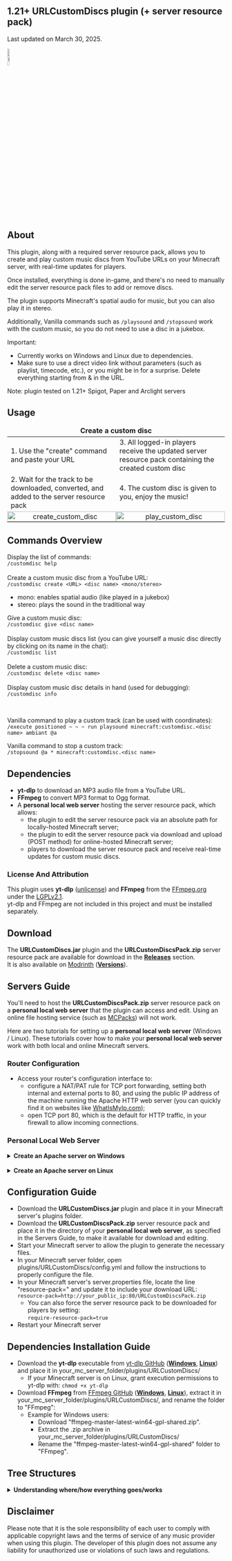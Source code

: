 ## 1.21+ URLCustomDiscs plugin (+ server resource pack)
Last updated on March 30, 2025.

<img src="https://github.com/TheoDgb/URLCustomDiscs/blob/main/media/URLCustomDiscs_icon.png?raw=true" alt="URLCustomDiscs Icon" style="width: 10%;">

## About
This plugin, along with a required server resource pack, allows you to create and play custom music discs from YouTube URLs on your Minecraft server, with real-time updates for players.

Once installed, everything is done in-game, and there's no need to manually edit the server resource pack files to add or remove discs.

The plugin supports Minecraft's spatial audio for music, but you can also play it in stereo.

Additionally, Vanilla commands such as `/playsound` and `/stopsound` work with the custom music, so you do not need to use a disc in a jukebox.

Important:
- Currently works on Windows and Linux due to dependencies.
- Make sure to use a direct video link without parameters (such as playlist, timecode, etc.), or you might be in for a surprise. Delete everything starting from & in the URL.

Note: plugin tested on 1.21+ Spigot, Paper and Arclight servers

## Usage
<table>
  <thead>
    <tr>
      <td colspan="2" style="text-align: center;"><strong>Create a custom disc</strong></td>
    </tr>
  </thead>
  <tbody>
    <tr>
      <td style="width: 50%;">1. Use the "create" command and paste your URL</td>
      <td style="width: 50%;">3. All logged-in players receive the updated server resource pack containing the created custom disc</td>
    </tr>
    <tr>
      <td style="width: 50%;">2. Wait for the track to be downloaded, converted, and added to the server resource pack</td>
      <td style="width: 50%;">4. The custom disc is given to you, enjoy the music!</td>
    </tr>
    <tr>
      <td style="width: 50%; padding: 0; margin: 0; text-align: center; vertical-align: middle;"><img src="/media/create_custom_disc.gif?raw=true" alt="create_custom_disc" style="width: 100%; height: 100%; object-fit: contain; display: block;"></td>
      <td style="width: 50%; padding: 0; margin: 0; text-align: center; vertical-align: middle;"><img src="/media/play_custom_disc.gif?raw=true" alt="play_custom_disc" style="width: 100%; height: 100%; object-fit: contain; display: block;"></td>
    </tr>
  </tbody>
</table>

## Commands Overview
Display the list of commands:<br>
`/customdisc help`<br><br>
Create a custom music disc from a YouTube URL:<br>
`/customdisc create <URL> <disc name> <mono/stereo>`
- mono: enables spatial audio (like played in a jukebox)
- stereo: plays the sound in the traditional way

Give a custom music disc:<br>
`/customdisc give <disc name>`<br><br>
Display custom music discs list (you can give yourself a music disc directly by clicking on its name in the chat):<br>
`/customdisc list`<br><br>
Delete a custom music disc:<br>
`/customdisc delete <disc name>`<br><br>
Display custom music disc details in hand (used for debugging):<br>
`/customdisc info`

<br>

Vanilla command to play a custom track (can be used with coordinates):<br>
`/execute positioned ~ ~ ~ run playsound minecraft:customdisc.<disc name> ambiant @a`

Vanilla command to stop a custom track:<br>
`/stopsound @a * minecraft:customdisc.<disc name>`

## Dependencies
- **yt-dlp** to download an MP3 audio file from a YouTube URL.
- **FFmpeg** to convert MP3 format to Ogg format.
- A **personal local web server** hosting the server resource pack, which allows:
  - the plugin to edit the server resource pack via an absolute path for locally-hosted Minecraft server;
  - the plugin to edit the server resource pack via download and upload (POST method) for online-hosted Minecraft server;
  - players to download the server resource pack and receive real-time updates for custom music discs.

### License And Attribution
This plugin uses **yt-dlp** ([unlicense](https://github.com/yt-dlp/yt-dlp/blob/master/LICENSE)) and **FFmpeg** from the [FFmpeg.org](http://ffmpeg.org/) under the [LGPLv2.1](https://www.gnu.org/licenses/lgpl-2.1.html).<br>
yt-dlp and FFmpeg are not included in this project and must be installed separately.

## Download
The **URLCustomDiscs.jar** plugin and the **URLCustomDiscsPack.zip** server resource pack are available for download in the [**Releases**](https://github.com/TheoDgb/URLCustomDiscs/releases) section. <br>
It is also available on [Modrinth](https://modrinth.com/plugin/url-custom-discs) ([**Versions**](https://modrinth.com/plugin/url-custom-discs/versions)).

## Servers Guide
You'll need to host the **URLCustomDiscsPack.zip** server resource pack on a **personal local web server** that the plugin can access and edit. Using an online file hosting service (such as [MCPacks](https://mc-packs.net/)) will not work.

Here are two tutorials for setting up a **personal local web server** (Windows / Linux). These tutorials cover how to make your **personal local web server** work with both local and online Minecraft servers.

### Router Configuration
- Access your router's configuration interface to:
  - configure a NAT/PAT rule for TCP port forwarding, setting both internal and external ports to 80, and using the public IP address of the machine running the Apache HTTP web server (you can quickly find it on websites like [WhatIsMyIp.com](https://www.whatismyip.com/));
  - open TCP port 80, which is the default for HTTP traffic, in your firewall to allow incoming connections.

### Personal Local Web Server
<details>
<summary><b>Create an Apache server on Windows</b></summary>

- Download Apache from [Apache Lounge](https://www.apachelounge.com/download/) (httpd-version.zip).
- Follow the ReadMe.txt instructions to set up your localhost Apache server.
  - If you are using a port other than 80, modify the "Listen 80" line to "Listen your_port" in Apache24/conf/httpd.conf.
- Download the URLCustomDiscsPack.zip server resource pack and place it in C:/Apache24/htdocs/
- In C:/Apache24/, create a .htaccess file with the following content:
```
<Files "URLCustomDiscsPack.zip">
	ForceType application/octet-stream
	Header set Content-Disposition "attachment; filename=URLCustomDiscsPack.zip"
</Files>
```
- Restart Apache, then try to download the server resource pack with this URL: <br>
  [http://your_public_ip:80/URLCustomDiscsPack.zip]()

Your **personal local web server** now works with a locally-hosted Minecraft server.
<details>
<summary><b>Extra steps for an online-hosted Minecraft server (Apache server on Windows)</b></summary>

- Download PHP ([Thread Safe version zip](https://windows.php.net/downloads/releases/php-8.4.5-Win32-vs17-x64.zip)) from [php.net](https://windows.php.net/download/).
- Extract all the files from the zip archive to C:/php/
- In C:/php/, duplicate php.ini-development and rename the copy to "php.ini".
  - This is the configuration files for PHP, where you can set file size limits, execution times, and more.
- In php.ini, change the values of the following lines to your desired limits:
  - For reference: If you plan to upload 50 music files of approximately 3 minutes (around 150MB), you should set the values between 200MB-300MB to be on the safe side. Keep in mind that the more music files you add, the longer the upload process will take.
    - upload_max_filesize: This defines the maximum size of files that can be uploaded. <br>
      `upload_max_filesize = 300M`
    - post_max_size: This value defines the maximum size for a POST request (it must be at least equal to upload_max_filesize). <br>
      `post_max_size = 300M`
    - max_execution_time: This determines how long a PHP script can run before it is terminated. We increase it to 300 seconds (5 minutes) to allow more time for large uploads. <br>
      `max_execution_time = 300`
    - max_input_time: This defines the maximum time a script can spend receiving data. We set this to 300 seconds to accommodate large file uploads. <br>
      `max_input_time = 300`
- Open C:/Apache24/conf/httpd.conf
  - Locate the "LoadModule" lines and add the following line to load PHP: <br>
    `LoadModule php_module "C:/php/php8apache2_4.dll"`
    - Verify that the version "php8apache2_4.dll" corresponds to the one you downloaded and extracted.
  - Below this line, add the following line to specify the location of the php.ini file: <br>
    `PHPIniDir "C:/php"`
  - Locate the "AddType" lines and add the following line to associate PHP files: <br>
    `AddType application/x-httpd-php .php`
- In C:/Apache24/htdocs/, create an info.php file with the following content: <br>
  `<?php phpinfo(); ?>`
- Restart Apache, then try to access http://your_public_ip:80/info.php.
  - If PHP is correctly installed and configured, you should see a page with PHP configuration details, meaning PHP is working with Apache.
- In C:/Apache24/htdocs/, create an upload.php file with the following content:
```
<?php
if ($_SERVER['REQUEST_METHOD'] == 'POST' && isset($_FILES['file'])) {
    $target_dir = "C:/Apache24/htdocs/";
    $target_file = $target_dir . basename($_FILES["file"]["name"]);

    file_put_contents("C:/Apache24/htdocs/upload_log.txt", print_r($_FILES, true));

    if (move_uploaded_file($_FILES["file"]["tmp_name"], $target_file)) {
        echo "Success";
    } else {
        echo "Error uploading file";
    }
} else {
    echo "No file uploaded";
    file_put_contents("C:/Apache24/htdocs/upload_log.txt", print_r($_FILES, true));
}
?>
```
- Restart Apache to ensure the changes take effect.
</details>
</details>
<br>
<details>
<summary><b>Create an Apache server on Linux</b></summary>

- Install Apache: `sudo apt update && sudo apt install apache2 -y`
- check that Apache is running or start it:
  ```
  systemctl status apache2
  sudo systemctl start apache2
  ```
  - You can disable Apache at startup: `sudo systemctl disable apache2`
- Set the correct permissions for the /var/www/html directory: <br>
  `sudo chmod -R 755 /var/www/html`
  - This allows the owner to read, write, and execute, while others can only read and execute.
- Set the correct ownership to make changes in /var/www/html/: <br>
  `sudo chown -R <your_user>:<your_user> /var/www/html`
- Download the URLCustomDiscsPack.zip server resource pack and place it in the /var/www/html/ directory.
- Reset the ownership for www-data to ensure the web server can access the files:
  `sudo chown -R www-data:www-data /var/www/html`
- Restart Apache, then try to download the server resource pack with this URL: <br>
  [http://your_public_ip:80/URLCustomDiscsPack.zip]()

Your **personal local web server** now works with a locally-hosted Minecraft server.
<details>
<summary><b>Extra steps for an online-hosted Minecraft server (Apache server on Linux)</b></summary>

- Install PHP : `sudo apt install php libapache2-mod-php`
- php.ini is the configuration files for PHP, where you can set file size limits, execution times, and more. In php.ini, change the values of the following lines to your desired limits: <br>
  `sudo nano /etc/php/*/apache2/php.ini`
  - For reference: If you plan to upload 50 music files of approximately 3 minutes (around 150MB), you should set the values between 200MB-300MB to be on the safe side. Keep in mind that the more music files you add, the longer the upload process will take.
    - upload_max_filesize: This defines the maximum size of files that can be uploaded. <br>
      `upload_max_filesize = 300M`
    - post_max_size: This value defines the maximum size for a POST request (it must be at least equal to upload_max_filesize). <br>
      `post_max_size = 300M`
    - max_execution_time: This determines how long a PHP script can run before it is terminated. We increase it to 300 seconds (5 minutes) to allow more time for large uploads. <br>
      `max_execution_time = 300`
    - max_input_time: This defines the maximum time a script can spend receiving data. We set this to 300 seconds to accommodate large file uploads. <br>
      `max_input_time = 300`
- Set the correct ownership to make changes in /var/www/html/: <br>
  `sudo chown -R <your_user>:<your_user> /var/www/html`
- In C:/Apache24/htdocs/, create an info.php file with the following content: <br>
  `<?php phpinfo(); ?>`
- Restart Apache, then try to access http://your_public_ip:80/info.php.
  - If PHP is correctly installed and configured, you should see a page with PHP configuration details, meaning PHP is working with Apache.
- In /var/www/html/, create an upload.php file with the following content:
```
<?php
if ($_SERVER['REQUEST_METHOD'] == 'POST' && isset($_FILES['file'])) {
    $target_dir = "/var/www/html/";
    $target_file = $target_dir . basename($_FILES["file"]["name"]);

    file_put_contents("/var/www/html/upload_log.txt", print_r($_FILES, true));

    if (move_uploaded_file($_FILES["file"]["tmp_name"], $target_file)) {
        echo "Success";
    } else {
        echo "Error uploading file";
    }
} else {
    echo "No file uploaded";
    file_put_contents("upload_log.txt", print_r($_FILES, true));
}
?>
```
- Reset the ownership for www-data to ensure the web server can access the files:
  `sudo chown -R www-data:www-data /var/www/html`
- Restart Apache to ensure the changes take effect.
</details>
</details>

## Configuration Guide
- Download the **URLCustomDiscs.jar** plugin and place it in your Minecraft server's plugins folder.
- Download the **URLCustomDiscsPack.zip** server resource pack and place it in the directory of your **personal local web server**, as specified in the Servers Guide, to make it available for download and editing.
- Start your Minecraft server to allow the plugin to generate the necessary files.
- In your Minecraft server folder, open plugins/URLCustomDiscs/config.yml and follow the instructions to properly configure the file.
- In your Minecraft server's server.properties file, locate the line "resource-pack=" and update it to include your download URL:
  `resource-pack=http://your_public_ip:80/URLCustomDiscsPack.zip`
  - You can also force the server resource pack to be downloaded for players by setting: <br>
    `require-resource-pack=true`
- Restart your Minecraft server

## Dependencies Installation Guide
- Download the **yt-dlp** executable from [yt-dlp GitHub](https://github.com/yt-dlp/yt-dlp#installation) ([**Windows**](https://github.com/yt-dlp/yt-dlp/releases/latest/download/yt-dlp.exe), [**Linux**](https://github.com/yt-dlp/yt-dlp/releases/latest/download/yt-dlp)) and place it in your_mc_server_folder/plugins/URLCustomDiscs/
  - If your Minecraft server is on Linux, grant execution permissions to yt-dlp with: `chmod +x yt-dlp`
- Download **FFmpeg** from [FFmpeg GitHub](https://github.com/BtbN/FFmpeg-Builds/releases) ([**Windows**](https://github.com/BtbN/FFmpeg-Builds/releases/download/latest/ffmpeg-master-latest-win64-gpl-shared.zip), [**Linux**](https://github.com/BtbN/FFmpeg-Builds/releases/download/latest/ffmpeg-master-latest-linux64-gpl-shared.tar.xz)), extract it in your_mc_server_folder/plugins/URLCustomDiscs/, and rename the folder to "FFmpeg":
  - Example for Windows users:
    - Download "ffmpeg-master-latest-win64-gpl-shared.zip".
    - Extract the .zip archive in your_mc_server_folder/plugins/URLCustomDiscs/
    - Rename the "ffmpeg-master-latest-win64-gpl-shared" folder to "FFmpeg".

## Tree Structures
<details>
<summary><b>Understanding where/how everything goes/works</b></summary>

Your Minecraft server:
```
your_mc_server_folder/                    
├── plugins/                            (create it if not already done)
│   ├── URLCustomDiscs/                 (automatically created when the plugin is loaded, plugin folder)
│   │   ├── editResourcePack/           (automatically created when the plugin is loaded, used to download, edit and upload the server resource pack)
│   │   ├── FFmpeg/                     (download FFmpeg)
│   │   │   ├── bin/...
│   │   │   ├── doc/...
│   │   │   ├── include/...
│   │   │   └── lib/...
│   │   ├── music/                      (automatically created when the plugin is loaded, used to download and convert YouTube music to Ogg)
│   │   ├── config.yml                  (automatically created when the plugin is loaded, allows you to configure the server resource pack)
│   │   ├── discs.json                  (automatically created when creating a custom music disc, stores information about custom music discs)
│   │   └── yt-dlp.exe                  (download yt-dlp)
│   └── URLCustomDiscs-1.0.0-1.21.0.jar (download the URLCustomDiscs plugin)
└── other Minecraft server folders and files...
```

URLCustomDiscsPack.zip server resource pack:
```
URLCustomDiscsPack.zip/
├── assets/
│   └── minecraft/
│       ├── models/
│       │   └── item/
│       │       ├── music_disc_13.json             ("overrides" added on disc 13 to assign custom music disc models using custom_model_data)
│       │       └── custom_music_disc_example.json (custom music disc models automatically created) 
│       ├── sounds/
│       │   └── custom/                            (custom music disc tracks are saved there)
│       ├── textures/
│       │   └── item/
│       │       └── record_custom.png              (custom music discs texture)
│       └── sounds.json                            (tracks automatically associated with custom music discs)
└── pack.mcmeta
```
</details>

## Disclaimer
Please note that it is the sole responsibility of each user to comply with applicable copyright laws and the terms of service of any music provider when using this plugin. The developer of this plugin does not assume any liability for unauthorized use or violations of such laws and regulations.